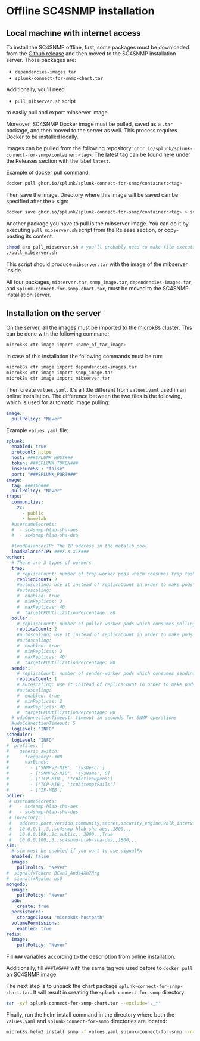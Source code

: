 # Offline SC4SNMP installation

## Local machine with internet access
To install the SC4SNMP offline, first, some packages must be downloaded from the [Github release](https://github.com/splunk/splunk-connect-for-snmp/releases) and then moved
to the SC4SNMP installation server. Those packages are:

- `dependencies-images.tar`
- `splunk-connect-for-snmp-chart.tar`

Additionally, you'll need 

- `pull_mibserver.sh` script

to easily pull and export mibserver image.

Moreover, SC4SNMP Docker image must be pulled, saved as a `.tar` package, and then moved to the server as well. 
This process requires Docker to be installed locally.

Images can be pulled from the following repository: `ghcr.io/splunk/splunk-connect-for-snmp/container:<tag>`. 
The latest tag can be found [here](https://github.com/splunk/splunk-connect-for-snmp) under the Releases section with the label `latest`.

Example of docker pull command:

```bash
docker pull ghcr.io/splunk/splunk-connect-for-snmp/container:<tag>
```

Then save the image. Directory where this image will be saved can be specified after the `>` sign:

```bash
docker save ghcr.io/splunk/splunk-connect-for-snmp/container:<tag> > snmp_image.tar
```

Another package you have to pull is the mibserver image. You can do it by executing `pull_mibserver.sh` script from
the Release section, or copy-pasting its content.

```bash
chmod a+x pull_mibserver.sh # you'll probably need to make file executable
./pull_mibserver.sh
```

This script should produce `mibserver.tar` with the image of the mibserver inside.

All four packages, `mibserver.tar`, `snmp_image.tar`, `dependencies-images.tar`, and `splunk-connect-for-snmp-chart.tar`, must be moved to the SC4SNMP installation server.

## Installation on the server

On the server, all the images must be imported to the microk8s cluster. This can be done with the following command:

```bash
microk8s ctr image import <name_of_tar_image>
```

In case of this installation the following commands must be run:

```bash
microk8s ctr image import dependencies-images.tar
microk8s ctr image import snmp_image.tar
microk8s ctr image import mibserver.tar
```

Then create `values.yaml`. It's a little different from `values.yaml` used in an online installation. 
The difference between the two files is the following, which is used for automatic image pulling:

```yaml
image:
  pullPolicy: "Never"
```

Example `values.yaml` file:
```yaml
splunk:
  enabled: true
  protocol: https
  host: ###SPLUNK_HOST###
  token: ###SPLUNK_TOKEN###
  insecureSSL: "false"
  port: "###SPLUNK_PORT###"
image:
  tag: ###TAG###
  pullPolicy: "Never"
traps:
  communities:
    2c:
      - public
      - homelab
  #usernameSecrets:
  #  - sc4snmp-hlab-sha-aes
  #  - sc4snmp-hlab-sha-des

  #loadBalancerIP: The IP address in the metallb pool
  loadBalancerIP: ###X.X.X.X###
worker:
  # There are 3 types of workers 
  trap:
    # replicaCount: number of trap-worker pods which consumes trap tasks
    replicaCount: 2
    #autoscaling: use it instead of replicaCount in order to make pods scalable by itself
    #autoscaling:
    #  enabled: true
    #  minReplicas: 2
    #  maxReplicas: 40
    #  targetCPUUtilizationPercentage: 80
  poller:
    # replicaCount: number of poller-worker pods which consumes polling tasks
    replicaCount: 2
    #autoscaling: use it instead of replicaCount in order to make pods scalable by itself
    #autoscaling:
    #  enabled: true
    #  minReplicas: 2
    #  maxReplicas: 40
    #  targetCPUUtilizationPercentage: 80
  sender:
    # replicaCount: number of sender-worker pods which consumes sending tasks
    replicaCount: 1
    # autoscaling: use it instead of replicaCount in order to make pods scalable by itself
    #autoscaling:
    #  enabled: true
    #  minReplicas: 2
    #  maxReplicas: 40
    #  targetCPUUtilizationPercentage: 80
  # udpConnectionTimeout: timeout in seconds for SNMP operations
  #udpConnectionTimeout: 5
  logLevel: "INFO"
scheduler:
  logLevel: "INFO"
#  profiles: |
#    generic_switch:
#      frequency: 300
#      varBinds:
#        - ['SNMPv2-MIB', 'sysDescr']
#        - ['SNMPv2-MIB', 'sysName', 0]
#        - ['TCP-MIB', 'tcpActiveOpens']
#        - ['TCP-MIB', 'tcpAttemptFails']
#        - ['IF-MIB']
poller:
 # usernameSecrets:
 #   - sc4snmp-hlab-sha-aes
 #   - sc4snmp-hlab-sha-des
 # inventory: |
 #   address,port,version,community,secret,security_engine,walk_interval,profiles,smart_profiles,delete
 #   10.0.0.1,,3,,sc4snmp-hlab-sha-aes,,1800,,,
 #   10.0.0.199,,2c,public,,,3000,,,True
 #   10.0.0.100,,3,,sc4snmp-hlab-sha-des,,1800,,,
sim:
  # sim must be enabled if you want to use signalFx
  enabled: false
  image:
    pullPolicy: "Never"
#  signalfxToken: BCwaJ_Ands4Xh7Nrg
#  signalfxRealm: us0
mongodb:
  image:
    pullPolicy: "Never"
  pdb:
    create: true
  persistence:
    storageClass: "microk8s-hostpath"
  volumePermissions:
    enabled: true
redis:
  image:
    pullPolicy: "Never"
```

Fill `###` variables according to the description from [online installation](../gettingstarted/sc4snmp-installation.md#configure-splunk-enterprise-or-splunk-cloud-connection).

Additionally, fill `###TAG###` with the same tag you used before to `docker pull` an SC4SNMP image.

The next step is to unpack the chart package `splunk-connect-for-snmp-chart.tar`. It will result in creating the `splunk-connect-for-snmp` directory:

```bash
tar -xvf splunk-connect-for-snmp-chart.tar --exclude='._*'
```

Finally, run the helm install command in the directory where both the `values.yaml` and `splunk-connect-for-snmp` directories are located:

```bash
microk8s helm3 install snmp -f values.yaml splunk-connect-for-snmp --namespace=sc4snmp --create-namespace
```
